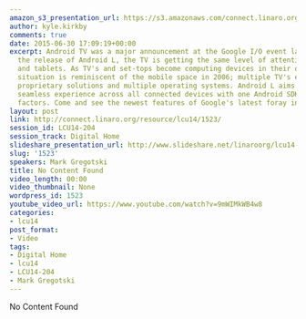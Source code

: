 ```yaml
---
amazon_s3_presentation_url: https://s3.amazonaws.com/connect.linaro.org/hkg15/Videos/09-16-Tuesday/LCU14-204.pdf
author: kyle.kirkby
comments: true
date: 2015-06-30 17:09:19+00:00
excerpt: Android TV was a major announcement at the Google I/O event last June. With
  the release of Android L, the TV is getting the same level of attention as phones
  and tablets. As TV's and set-tops become computing devices in their own right, the
  situation is reminiscent of the mobile space in 2006; multiple TV's each with their
  proprietary solutions and multiple operating systems. Android L aims to create a
  seamless experience across all connected devices with one Android SDK for all form
  factors. Come and see the newest features of Google's latest foray into the TV space.
layout: post
link: http://connect.linaro.org/resource/lcu14/1523/
session_id: LCU14-204
session_track: Digital Home
slideshare_presentation_url: http://www.slideshare.net/linaroorg/lcu14-204-overview-of-android-tv
slug: '1523'
speakers: Mark Gregotski
title: No Content Found
video_length: 00:00
video_thumbnail: None
wordpress_id: 1523
youtube_video_url: https://www.youtube.com/watch?v=9mWIMkWB4w8
categories:
- lcu14
post_format:
- Video
tags:
- Digital Home
- lcu14
- LCU14-204
- Mark Gregotski
---
```


No Content Found
